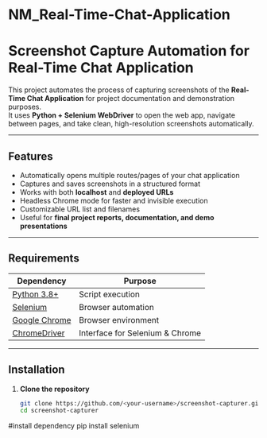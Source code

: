 # NM_Real-Time-Chat-Application

# Screenshot Capture Automation for Real-Time Chat Application

This project automates the process of capturing screenshots of the **Real-Time Chat Application** for project documentation and demonstration purposes.  
It uses **Python + Selenium WebDriver** to open the web app, navigate between pages, and take clean, high-resolution screenshots automatically.

---

## Features

- Automatically opens multiple routes/pages of your chat application  
- Captures and saves screenshots in a structured format  
- Works with both **localhost** and **deployed URLs**  
- Headless Chrome mode for faster and invisible execution  
- Customizable URL list and filenames  
- Useful for **final project reports, documentation, and demo presentations**

---

## Requirements

| Dependency | Purpose |
|-------------|----------|
| [Python 3.8+](https://www.python.org/downloads/) | Script execution |
| [Selenium](https://pypi.org/project/selenium/) | Browser automation |
| [Google Chrome](https://www.google.com/chrome/) | Browser environment |
| [ChromeDriver](https://chromedriver.chromium.org/downloads) | Interface for Selenium & Chrome |

---

## Installation

1. **Clone the repository**
   ```bash
   git clone https://github.com/<your-username>/screenshot-capturer.git
   cd screenshot-capturer

#install dependency 
pip install selenium

